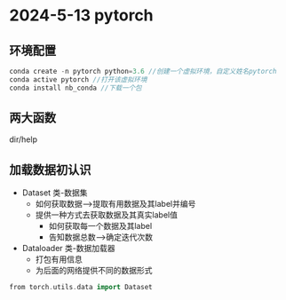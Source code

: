 # 2024-5-13 pytorch

## 环境配置
```cpp
conda create -n pytorch python=3.6 //创建一个虚拟环境，自定义姓名pytorch
conda active pytorch //打开该虚拟环境
conda install nb_conda //下载一个包
```
## 两大函数
dir/help

## 加载数据初认识
* Dataset 类-数据集
    * 如何获取数据-->提取有用数据及其label并编号
    * 提供一种方式去获取数据及其真实label值
        * 如何获取每一个数据及其label
        * 告知数据总数-->确定迭代次数
* Dataloader 类-数据加载器
    * 打包有用信息
    * 为后面的网络提供不同的数据形式
```cpp
from torch.utils.data import Dataset
```
